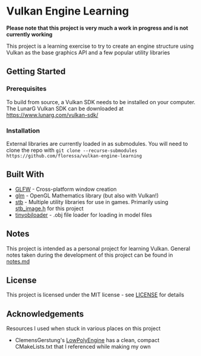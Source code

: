 # Vulkan Engine Learning

**Please note that this project is very much a work in progress and is not currently working**

This project is a learning exercise to try to create an engine structure using  Vulkan as the base graphics API and a few popular utility libraries

## Getting Started

### Prerequisites

To build from source, a Vulkan SDK needs to be installed on your computer. The LunarG Vulkan SDK can be downloaded at <https://www.lunarg.com/vulkan-sdk/>

### Installation

External libraries are currently loaded in as submodules. You will need to clone the repo with `git clone --recurse-submodules https://github.com/floressa/vulkan-engine-learning`

## Built With

- [GLFW](https://github.com/glfw/glfw) - Cross-platform window creation
- [glm](https://github.com/g-truc/glm) - OpenGL Mathematics library (but also with Vulkan!)
- [stb](https://github.com/nothings/stb) - Multiple utility libraries for use in games. Primarily using [stb_image.h](https://github.com/nothings/stb/blob/master/stb_image.h) for this project
- [tinyobjloader](https://github.com/syoyo/tinyobjloader) - .obj file loader for loading in model files

## Notes

This project is intended as a personal project for learning Vulkan. General notes taken during the development of this project can be found in [notes.md](notes.md)

## License

This project is licensed under the MIT license - see [LICENSE](LICENSE) for details

## Acknowledgements

Resources I used when stuck in various places on this project

- ClemensGerstung's [LowPolyEngine](https://github.com/ClemensGerstung/LowPolyEngine) has a clean, compact CMakeLists.txt that I referenced while making my own
